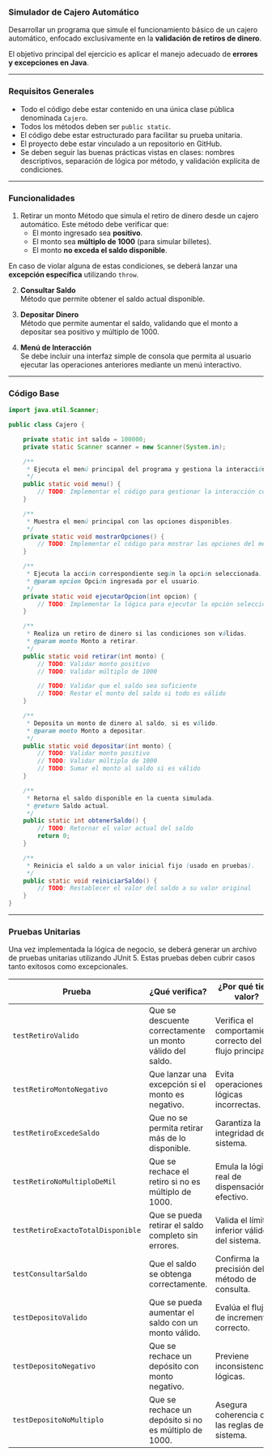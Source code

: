 ### Simulador de Cajero Automático

Desarrollar un programa que simule el funcionamiento básico de un cajero automático, enfocado exclusivamente en la **validación de retiros de dinero**. 

El objetivo principal del ejercicio es aplicar el manejo adecuado de **errores y excepciones en Java**.

---
### Requisitos Generales

- Todo el código debe estar contenido en una única clase pública denominada `Cajero`.
- Todos los métodos deben ser `public static`.
- El código debe estar estructurado para facilitar su prueba unitaria.
- El proyecto debe estar vinculado a un repositorio en GitHub.
- Se deben seguir las buenas prácticas vistas en clases: nombres descriptivos, separación de lógica por método, y validación explícita de condiciones.

---
### Funcionalidades

1. Retirar un monto 
   Método que simula el retiro de dinero desde un cajero automático. Este método debe verificar que:
    - El monto ingresado sea **positivo**.
    - El monto sea **múltiplo de 1000** (para simular billetes).
    - El monto **no exceda el saldo disponible**.

En caso de violar alguna de estas condiciones, se deberá lanzar una **excepción específica** utilizando `throw`.

2. **Consultar Saldo**  
   Método que permite obtener el saldo actual disponible.

3. **Depositar Dinero**  
   Método que permite aumentar el saldo, validando que el monto a depositar sea positivo y múltiplo de 1000.

4. **Menú de Interacción**  
   Se debe incluir una interfaz simple de consola que permita al usuario ejecutar las operaciones anteriores mediante un menú interactivo.

---
### Código Base

```java
import java.util.Scanner;

public class Cajero {

    private static int saldo = 100000;
    private static Scanner scanner = new Scanner(System.in);

    /**
     * Ejecuta el menú principal del programa y gestiona la interacción con el usuario.
     */
    public static void menu() {
        // TODO: Implementar el código para gestionar la interacción con el usuario.
    }

    /**
     * Muestra el menú principal con las opciones disponibles.
     */
    private static void mostrarOpciones() {
        // TODO: Implementar el código para mostrar las opciones del menú en pantalla.
    }

    /**
     * Ejecuta la acción correspondiente según la opción seleccionada.
     * @param opcion Opción ingresada por el usuario.
     */
    private static void ejecutarOpcion(int opcion) {
        // TODO: Implementar la lógica para ejecutar la opción seleccionada.
    }

    /**
     * Realiza un retiro de dinero si las condiciones son válidas.
     * @param monto Monto a retirar.
     */
    public static void retirar(int monto) {
        // TODO: Validar monto positivo
        // TODO: Validar múltiplo de 1000

        // TODO: Validar que el saldo sea suficiente
        // TODO: Restar el monto del saldo si todo es válido
    }

    /**
     * Deposita un monto de dinero al saldo, si es válido.
     * @param monto Monto a depositar.
     */
    public static void depositar(int monto) {
        // TODO: Validar monto positivo
        // TODO: Validar múltiplo de 1000
        // TODO: Sumar el monto al saldo si es válido
    }

    /**
     * Retorna el saldo disponible en la cuenta simulada.
     * @return Saldo actual.
     */
    public static int obtenerSaldo() {
        // TODO: Retornar el valor actual del saldo
        return 0;
    }

    /**
     * Reinicia el saldo a un valor inicial fijo (usado en pruebas).
     */
    public static void reiniciarSaldo() {
        // TODO: Restablecer el valor del saldo a su valor original
    }
}
```

---
### Pruebas Unitarias

Una vez implementada la lógica de negocio, se deberá generar un archivo de pruebas unitarias utilizando JUnit 5. Estas pruebas deben cubrir casos tanto exitosos como excepcionales.

| Prueba                             | ¿Qué verifica?                                                            | ¿Por qué tiene valor?                                                           |
|------------------------------------|----------------------------------------------------------------------------|----------------------------------------------------------------------------------|
| `testRetiroValido`                | Que se descuente correctamente un monto válido del saldo.                 | Verifica el comportamiento correcto del flujo principal.                        |
| `testRetiroMontoNegativo`         | Que lanzar una excepción si el monto es negativo.                         | Evita operaciones lógicas incorrectas.                                          |
| `testRetiroExcedeSaldo`           | Que no se permita retirar más de lo disponible.                           | Garantiza la integridad del sistema.                                            |
| `testRetiroNoMultiploDeMil`       | Que se rechace el retiro si no es múltiplo de 1000.                       | Emula la lógica real de dispensación de efectivo.                               |
| `testRetiroExactoTotalDisponible` | Que se pueda retirar el saldo completo sin errores.                       | Valida el límite inferior válido del sistema.                                   |
| `testConsultarSaldo`              | Que el saldo se obtenga correctamente.                                    | Confirma la precisión del método de consulta.                                   |
| `testDepositoValido`              | Que se pueda aumentar el saldo con un monto válido.                       | Evalúa el flujo de incremento correcto.                                         |
| `testDepositoNegativo`            | Que se rechace un depósito con monto negativo.                            | Previene inconsistencias lógicas.                                               |
| `testDepositoNoMultiplo`          | Que se rechace un depósito si no es múltiplo de 1000.                     | Asegura coherencia con las reglas del sistema.                                  |

